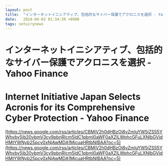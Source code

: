 ```yaml
---
layout: post
title:  "インターネットイニシアティブ、包括的なサイバー保護でアクロニスを選択 - Yahoo Finance"
date:   2024-04-02 01:34:30 +0900
tags: setuirynews 
---
```


# インターネットイニシアティブ、包括的なサイバー保護でアクロニスを選択 - Yahoo Finance



# Internet Initiative Japan Selects Acronis for its Comprehensive Cyber Protection - Yahoo Finance

[https://news.google.com/rss/articles/CBMiV2h0dHBzOi8vZmluYW5jZS55YWhvby5jb20vbmV3cy9pbnRlcm5ldC1pbml0aWF0aXZlLWphcGFuLXNlbGVjdHMtYWNyb25pcy0xNjAwMDA1MjcuaHRtbNIBAA?oc=5](https://news.google.com/rss/articles/CBMiV2h0dHBzOi8vZmluYW5jZS55YWhvby5jb20vbmV3cy9pbnRlcm5ldC1pbml0aWF0aXZlLWphcGFuLXNlbGVjdHMtYWNyb25pcy0xNjAwMDA1MjcuaHRtbNIBAA?oc=5)

